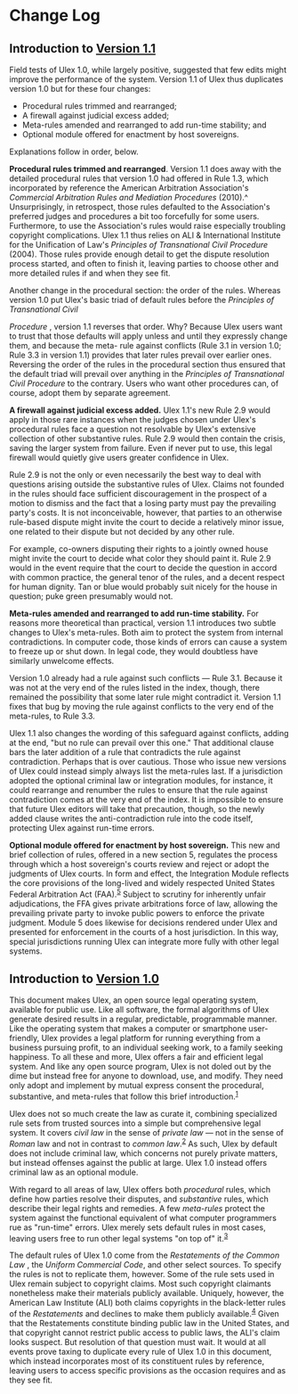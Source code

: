 # Change Log

## Introduction to [Version 1.1](1.1/)

Field tests of Ulex 1.0, while largely positive, suggested that few edits might improve
the performance of the system. Version 1.1 of Ulex thus duplicates version 1.0 but for these
four changes:

* Procedural rules trimmed and rearranged;
* A firewall against judicial excess added;
* Meta-rules amended and rearranged to add run-time stability; and
* Optional module offered for enactment by host sovereigns.

Explanations follow in order, below.

**Procedural rules trimmed and rearranged**. Version 1.1 does away with the
detailed procedural rules that version 1.0 had offered in Rule 1.3, which incorporated by
reference the American Arbitration Association's _Commercial Arbitration Rules and
Mediation Procedures_ (2010).^ Unsurprisingly, in retrospect, those rules defaulted to the
Association's preferred judges and procedures a bit too forcefully for some users.
Furthermore, to use the Association's rules would raise especially troubling copyright
complications. Ulex 1.1 thus relies on ALI & International Institute for the Unification of
Law's _Principles of Transnational Civil Procedure_ (2004). 
Those rules provide enough detail to get the dispute resolution process started, 
and often to finish it, leaving parties to choose other and more detailed rules if and when they see fit.

Another change in the procedural section: the order of the rules. Whereas version
1.0 put Ulex's basic triad of default rules before the _Principles of Transnational Civil_

_Procedure_ , version 1.1 reverses that order. Why? Because Ulex users want to trust that
those defaults will apply unless and until they expressly change them, and because the meta-
rule against conflicts (Rule 3.1 in version 1.0; Rule 3.3 in version 1.1) provides that later
rules prevail over earlier ones. Reversing the order of the rules in the procedural section thus
ensured that the default triad will prevail over anything in the _Principles of Transnational
Civil Procedure_ to the contrary. Users who want other procedures can, of course, adopt them
by separate agreement.

**A firewall against judicial excess added.** Ulex 1.1's new Rule 2.9 would apply in
those rare instances when the judges chosen under Ulex's procedural rules face a question not
resolvable by Ulex's extensive collection of other substantive rules. Rule 2.9 would then
contain the crisis, saving the larger system from failure. Even if never put to use, this legal
firewall would quietly give users greater confidence in Ulex.

Rule 2.9 is not the only or even necessarily the best way to deal with questions arising
outside the substantive rules of Ulex. Claims not founded in the rules should face sufficient
discouragement in the prospect of a motion to dismiss and the fact that a losing party must
pay the prevailing party's costs. It is not inconceivable, however, that parties to an otherwise
rule-based dispute might invite the court to decide a relatively minor issue, one related to
their dispute but not decided by any other rule.

For example, co-owners disputing their rights to a jointly owned house might invite
the court to decide what color they should paint it. Rule 2.9 would in the event require that
the court to decide the question in accord with common practice, the general tenor of the
rules, and a decent respect for human dignity. Tan or blue would probably suit nicely for the
house in question; puke green presumably would not.

**Meta-rules amended and rearranged to add run-time stability.** For reasons more
theoretical than practical, version 1.1 introduces two subtle changes to Ulex's meta-rules.
Both aim to protect the system from internal contradictions. In computer code, those kinds
of errors can cause a system to freeze up or shut down. In legal code, they would doubtless
have similarly unwelcome effects.

Version 1.0 already had a rule against such conflicts — Rule 3.1. Because it was not at
the very end of the rules listed in the index, though, there remained the possibility that some
later rule might contradict it. Version 1.1 fixes that bug by moving the rule against conflicts
to the very end of the meta-rules, to Rule 3.3.

Ulex 1.1 also changes the wording of this safeguard against conflicts, adding at the
end, "but no rule can prevail over this one." That additional clause bars the later addition of a
rule that contradicts the rule against contradiction. Perhaps that is over cautious. Those who
issue new versions of Ulex could instead simply always list the meta-rules last. If a
jurisdiction adopted the optional criminal law or integration modules, for instance, it could
rearrange and renumber the rules to ensure that the rule against contradiction comes at the
very end of the index. It is impossible to ensure that future Ulex editors will take that
precaution, though, so the newly added clause writes the anti-contradiction rule into the code
itself, protecting Ulex against run-time errors.

**Optional module offered for enactment by host sovereign.** This new and brief
collection of rules, offered in a new section 5, regulates the process through which a host
sovereign's courts review and reject or adopt the judgments of Ulex courts. In form and
effect, the Integration Module reflects the core provisions of the long-lived and widely
respected United States Federal Arbitration Act (FAA).<sup>[5](#fn5)</sup>
Subject to scrutiny for inherently unfair adjudications, 
the FFA gives private arbitrations force of law, allowing the prevailing
private party to invoke public powers to enforce the private judgment. Module 5 does
likewise for decisions rendered under Ulex and presented for enforcement in the courts of a
host jurisdiction. In this way, special jurisdictions running Ulex can integrate more fully
with other legal systems.

## Introduction to [Version 1.0](1.0/base.txt)

This document makes Ulex, an open source legal operating system, available for public use. 
Like all software, the formal algorithms of Ulex generate desired results in a
regular, predictable, programmable manner. Like the operating system that makes a
computer or smartphone user-friendly, Ulex provides a legal platform for running everything
from a business pursuing profit, to an individual seeking work, to a family seeking happiness. 
To all these and more, Ulex offers a fair and efficient legal system. 
And like any open source program, Ulex is not doled out by the dime but instead free for anyone to
download, use, and modify. 
They need only adopt and implement by mutual express consent the procedural, substantive, 
and meta-rules that follow this brief introduction.<sup>[1](#fn1)</sup>

Ulex does not so much create the law as curate it, combining specialized rule sets
from trusted sources into a simple but comprehensive legal system. 
It covers _civil law_ in the sense of _private law_ — not in the sense of _Roman_ law 
and not in contrast to _common law_.<sup>[2](#fn2)</sup> 
As such, Ulex by default does not include criminal law, which concerns not purely private
matters, but instead offenses against the public at large. Ulex 1.0 instead offers criminal law
as an optional module.

With regard to all areas of law, Ulex offers both _procedural_ rules, which define how parties 
resolve their disputes, and _substantive_ rules, which describe their legal rights and remedies. 
A few _meta-rules_ protect the system against the functional equivalent of what
computer programmers rue as "run-time" errors. Ulex merely sets default rules in most
cases, leaving users free to run other legal systems "on top of" it.<sup>[3](#fn3)</sup>

The default rules of Ulex 1.0 come from the _Restatements of the Common Law_ , the
_Uniform Commercial Code_, and other select sources. 
To specify the rules is not to replicate them, however. 
Some of the rule sets used in Ulex remain subject to copyright claims. 
Most such copyright claimants nonetheless make their materials publicly available. 
Uniquely, however, the American Law Institute (ALI) both claims copyrights in the black-letter rules of
the _Restatements_ and declines to make them publicly available.<sup>[4](#fn4)</sup> 
Given that the Restatements constitute binding public law in the United States, 
and that copyright cannot restrict public access to public laws, the ALI's claim looks suspect. 
But resolution of that question must wait. 
It would at all events prove taxing to duplicate every rule of Ulex 1.0 in this document,
which instead incorporates most of its constituent rules by reference, leaving users to access
specific provisions as the occasion requires and as they see fit.


